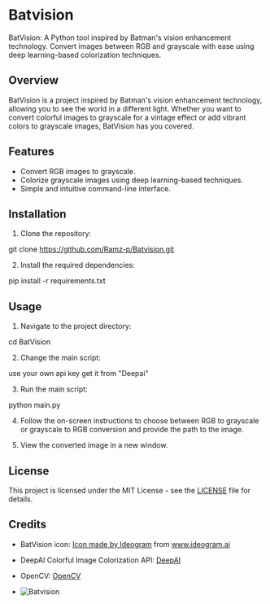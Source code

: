 # Batvision
BatVision: A Python tool inspired by Batman's vision enhancement technology. Convert images between RGB and grayscale with ease using deep learning-based colorization techniques.

## Overview

BatVision is a project inspired by Batman's vision enhancement technology, allowing you to see the world in a different light. Whether you want to convert colorful images to grayscale for a vintage effect or add vibrant colors to grayscale images, BatVision has you covered.

## Features

- Convert RGB images to grayscale.
- Colorize grayscale images using deep learning-based techniques.
- Simple and intuitive command-line interface.

## Installation

1. Clone the repository:

git clone https://github.com/Ramz-p/Batvision.git

2. Install the required dependencies:

pip install -r requirements.txt

## Usage

1. Navigate to the project directory:

cd BatVision

2. Change the main script:

use your own api key get it from "Deepai"

3. Run the main script:

python main.py

4. Follow the on-screen instructions to choose between RGB to grayscale or grayscale to RGB conversion and provide the path to the image.

5. View the converted image in a new window.

## License

This project is licensed under the MIT License - see the [LICENSE](LICENSE) file for details.

## Credits

- BatVision icon: [Icon made by Ideogram](https://www.Ideogram.ai) from www.ideogram.ai
- DeepAI Colorful Image Colorization API: [DeepAI](https://deepai.org/)
- OpenCV: [OpenCV](https://opencv.org/)

- ![Batvision](https://github.com/Ramz-p/Batvision/assets/74495857/c359c680-0c5b-46ad-8a44-af2f3d1092a8)

